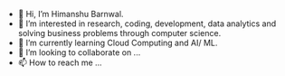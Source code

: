 - 👋 Hi, I’m Himanshu Barnwal.
- 👀 I’m interested in research, coding, development, data analytics and solving business problems through computer science.
- 🌱 I’m currently learning Cloud Computing and AI/ ML.
- 💞️ I’m looking to collaborate on ...
- 📫 How to reach me ...

<!---
himanshubarnwal711/himanshubarnwal711 is a ✨ special ✨ repository because its `README.md` (this file) appears on your GitHub profile.
You can click the Preview link to take a look at your changes.
--->

